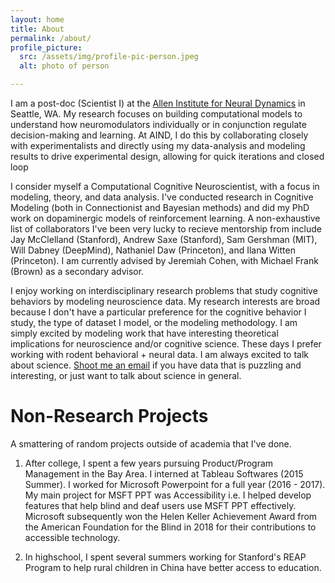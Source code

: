 ```yaml
---
layout: home 
title: About
permalink: /about/
profile_picture:
  src: /assets/img/profile-pic-person.jpeg
  alt: photo of person

---
```


I am a post-doc (Scientist I) at the [Allen Institute for Neural Dynamics](https://alleninstitute.org/division/neural-dynamics/) in Seattle, WA. My research focuses on building computational models to understand how neuromodulators individually or in conjunction regulate decision-making and learning. At AIND, I do this by collaborating closely with experimentalists and directly using my data-analysis and modeling results to drive experimental design, allowing for quick iterations and closed loop 

I consider myself a Computational Cognitive Neuroscientist, with a focus in modeling, theory, and data analysis. I've conducted research in Cognitive Modeling (both in Connectionist and Bayesian methods) and did my PhD work on dopaminergic models of reinforcement learning. A non-exhaustive list of collaborators I've been very lucky to recieve mentorship from include Jay McClelland (Stanford), Andrew Saxe (Stanford), Sam Gershman (MIT), Will Dabney (DeepMind), Nathaniel Daw (Princeton), and Ilana Witten (Princeton). I am currently advised by Jeremiah Cohen, with Michael Frank (Brown) as a secondary advisor.


I enjoy working on interdisciplinary research problems that study cognitive behaviors by modeling neuroscience data. My research interests are broad because I don't have a particular preference for the cognitive behavior I study, the type of dataset I model, or the modeling methodology. I am simply excited by modeling work that have interesting theoretical implications for neuroscience and/or cognitive science. These days I prefer working with rodent behavioral + neural data. I am always excited to talk about science. [Shoot me an email](mailto:rachel.lee@alleninstitute.org) if you have data that is puzzling and interesting, or just want to talk about science in general. 




# Non-Research Projects

A smattering of random projects outside of academia that I've done.

1. After college, I spent a few years pursuing Product/Program Management in the Bay Area. I interned at Tableau Softwares (2015 Summer). I worked for Microsoft Powerpoint for a full year (2016 - 2017). My main project for MSFT PPT was Accessibility i.e. I helped develop features that help blind and deaf users use MSFT PPT effectively. Microsoft subsequently won the Helen Keller Achievement Award from the American Foundation for the Blind in 2018 for their contributions to accessible technology. 

2. In highschool, I spent several summers working for Stanford's REAP Program to help rural children in China have better access to education. 

